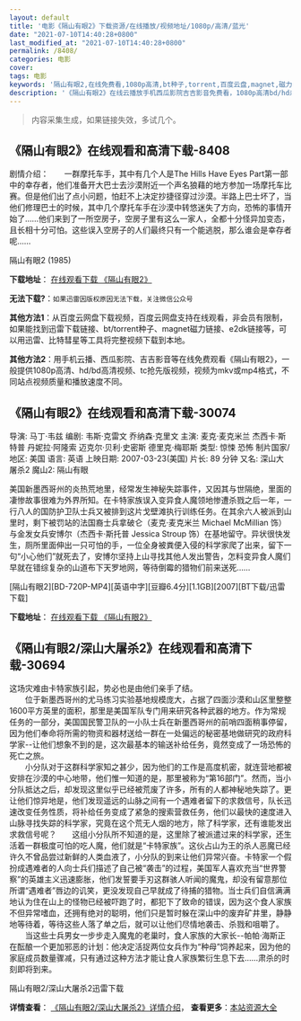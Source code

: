 ```yaml
---
layout: default
title: '电影《隔山有眼2》下载资源/在线播放/视频地址/1080p/高清/蓝光'
date: "2021-07-10T14:40:28+0800"
last_modified_at: "2021-07-10T14:40:28+0800"
permalink: /8408/
categories: 电影
cover:
tags: 电影
keywords: '隔山有眼2,在线免费看,1080p高清,bt种子,torrent,百度云盘,magnet,磁力链,迅雷下载资源'
description: '《隔山有眼2》在线云播放手机西瓜影院吉吉影音免费看，1080p高清bd/hd未删减完整版和tc抢先枪版，mkv/mp4格式，附带bt/torrent种子、magnet/磁力链、百度云盘、网盘资源迅雷下载链接'
---
```


>内容采集生成，如果链接失效，多试几个。


## 《隔山有眼2》在线观看和高清下载-8408

剧情介绍：　　一群摩托车手，其中有几个人是The Hills Have Eyes Part第一部中的幸存者，他们准备开大巴士去沙漠附近一个声名狼藉的地方参加一场摩托车比赛。但是他们出了点小问题，怕赶不上决定抄捷径穿过沙漠。半路上巴士坏了，当他们修理巴士的时候，其中几个摩托车手在沙漠中转悠迷失了方向，恐怖的事情开始了……他们来到了一所空房子，空房子里有这么一家人，全都十分怪异加变态，且长相十分可怕。这些误入空房子的人们最终只有一个能逃脱，那么谁会是幸存者呢……


隔山有眼2 (1985)

**下载地址**： [在线观看下载 《隔山有眼2》](https://www.btbtdy.me/btdy/dy11045.html) 


**无法下载?**：`如果迅雷因版权原因无法下载，关注微信公众号 `

**其他方法1**：从百度云网盘下载视频，百度云网盘支持在线观看，非会员有限制，如果能找到迅雷下载链接、bt/torrent种子、magnet磁力链接、e2dk链接等，可以用迅雷、比特彗星等工具将完整视频下载到本地。

**其他方法2**：用手机云播、西瓜影院、吉吉影音等在线免费观看《隔山有眼2》，一般提供1080p高清、hd/bd高清视频、tc抢先版视频，视频为mkv或mp4格式，不同站点视频质量和播放速度不同。


## 《隔山有眼2》在线观看和高清下载-30074

导演: 马丁·韦兹 编剧: 韦斯·克雷文 乔纳森·克里文 主演: 麦克·麦克米兰 杰西卡·斯特普 丹妮拉·阿隆索 迈克尔·贝利·史密斯 德里克·梅耶斯 类型: 惊悚 恐怖 制片国家/地区: 美国 语言: 英语 上映日期: 2007-03-23(美国) 片长: 89 分钟 又名: 深山大屠杀2 魔山2: 隔山有眼

美国新墨西哥州的炎热荒地里，经常发生神秘失踪事件，又因其与世隔绝，里面的凄惨故事很难为外界所知。在卡特家族误入变异食人魔领地惨遭杀戮之后一年，一行八人的国防护卫队士兵又被排到这片戈壁滩执行训练任务。在其余六人被派到山里时，剩下被罚站的法国裔士兵拿破仑（麦克·麦克米兰 Michael McMillian 饰）与金发女兵安博尔（杰西卡·斯托普 Jessica Stroup 饰）在基地留守。异状很快发生，厕所里面伸出一只可怕的手，一位全身被粪便入侵的科学家爬了出来，留下一句“小心他们”就死去了，安博尔坚持上山寻找其他人发出警告，怎料变异食人魔们早就在错综复杂的山道布下天罗地网，等待倒霉的猎物们前来送死……


[隔山有眼2][BD-720P-MP4][英语中字][豆瓣6.4分][1.1GB][2007][BT下载/迅雷下载]

**下载地址**： [在线观看下载 《隔山有眼2》](https://www.btdx8.com/torrent/the_hills_have_eyes2_2007.html) 


## 《隔山有眼2/深山大屠杀2》在线观看和高清下载-30694

这场灾难由卡特家族引起，势必也是由他们亲手了结。<br />　　位于新墨西哥州的尤马练习实验基地规模庞大，占据了四面沙漠和山区里整整1600平方英里的面积，那里是美国军队专门用来研究各种武器的地方。作为常规任务的一部分，美国国民警卫队的一小队士兵在新墨西哥州的前哨四面稍事停留，因为他们奉命将所需的物资和器材送给一群在一处偏远的秘密基地做研究的政府科学家--让他们想象不到的是，这次最基本的输送补给任务，竟然变成了一场恐怖的死亡之旅。<br />　　小分队对于这群科学家知之甚少，因为他们的工作是高度机密，就连营地都被安排在沙漠的中心地带，他们惟一知道的是，那里被称为“第16部门”。然而，当小分队抵达之后，却发现这里似乎已经被荒废了许多，所有的人都神秘地失踪了。更让他们惊异地是，他们发现遥远的山脉之间有一个遇难者留下的求救信号，队长迅速改变任务性质，将补给任务变成了紧急的搜索营救任务，他们以最快的速度进入山脉寻找失踪的科学家，究竟在这个荒无人烟的地方，除了科学家，还有谁能发出求救信号呢？　　这组小分队所不知道的是，这里除了被派遣过来的科学家，还生活着一群极度可怕的吃人魔，他们就是“卡特家族”。这伙占山为王的杀人恶魔已经许久不曾品尝过新鲜的人类血液了，小分队的到来让他们异常兴奋。卡特家一个假扮成遇难者的人向士兵们描述了自己被&ldquo;袭击”的过程，美国军人喜欢充当“世界警察”的英雄主义迅速膨胀，他们发誓要手刃这群骇人听闻的魔鬼，却没有留意那位所谓&ldquo;遇难者&rdquo;唇边的讥笑，更没发现自己早就成了待捕的猎物。当士兵们自信满满地认为住在山上的怪物已经被吓跑了时，都犯下了致命的错误，因为这个食人家族不但异常嗜血，还拥有绝对的聪明，他们只是暂时躲在深山中的废弃矿井里，静静地等待着，等待这些人落了单之后，就可以让他们尽情地袭击、杀戮和咀嚼了。<br />　　当这些士兵男女一步步走入魔鬼的老巢时，食人家族的大家长--帕帕·海斯正在酝酿一个更加邪恶的计划：他决定活捉两位女兵作为“种母”饲养起来，因为他的家庭成员数量骤减，只有通过这种方法才能让食人家族繁衍生息下去&hellip;…肃杀的时刻即将到来。


隔山有眼2/深山大屠杀2迅雷下载

**详情查看**： [《隔山有眼2/深山大屠杀2》详情介绍](/movie/30694/)， **查看更多**：[本站资源大全](/movie/t/all/)

